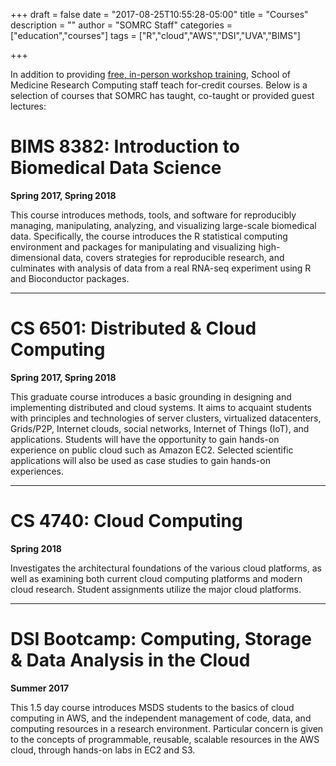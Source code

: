 +++
draft = false
date = "2017-08-25T10:55:28-05:00"
title = "Courses"
description = ""
author = "SOMRC Staff"
categories = ["education","courses"]
tags = ["R","cloud","AWS","DSI","UVA","BIMS"]

+++

<p class=lead>In addition to providing <a href = "https://somrc.virginia.edu/education/workshops/"> free, in-person workshop training</a>, 
School of Medicine Research Computing staff teach for-credit courses. Below is a selection of courses that SOMRC has taught, 
co-taught or provided guest lectures:</p>

# BIMS 8382: Introduction to Biomedical Data Science

**Spring 2017, Spring 2018**

This course introduces methods, tools, and software for reproducibly managing, manipulating, analyzing, and visualizing large-scale biomedical data. Specifically, the course introduces the R statistical computing environment and packages for manipulating and visualizing high-dimensional data, covers strategies for reproducible research, and culminates with analysis of data from a real RNA-seq experiment using R and Bioconductor packages.

-----

# CS 6501: Distributed & Cloud Computing

**Spring 2017, Spring 2018**

This graduate course introduces a basic grounding in designing and implementing distributed and cloud systems. It aims to acquaint students with principles and technologies of server clusters, virtualized datacenters, Grids/P2P, Internet clouds, social networks, Internet of Things (IoT), and applications. Students will have the opportunity to gain hands-on experience on public cloud such as Amazon EC2. Selected scientific applications will also be used as case studies to gain hands-on experiences.

-----

# CS 4740: Cloud Computing

**Spring 2018**

Investigates the architectural foundations of the various cloud platforms, as well as examining both current cloud computing platforms and modern cloud research. Student assignments utilize the major cloud platforms.

-----

# DSI Bootcamp: Computing, Storage & Data Analysis in the Cloud

**Summer 2017**

This 1.5 day course introduces MSDS students to the basics of cloud computing in AWS, and the independent management of code, data, and computing resources in a research environment. Particular concern is given to the concepts of programmable, reusable, scalable resources in the AWS cloud, through hands-on labs in EC2 and S3.
